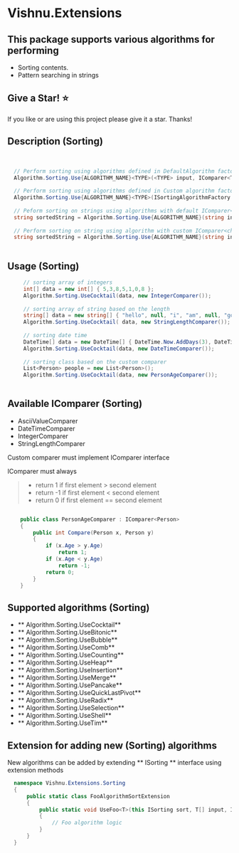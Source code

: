 # Vishnu.Extensions
## This package supports various algorithms for performing
   - Sorting contents.
   - Pattern searching in strings
## Give a Star! :star:
If you like or are using this project please give it a star. Thanks!

## Description (Sorting)

###### 
```c#
    
  // Perform sorting using algorithms defined in DefaultAlgorithm factory
  Algorithm.Sorting.Use{ALGORITHM_NAME}<TYPE>(<TYPE> input, IComparer<TYPE>); 
  
  // Perform sorting using algorithms defined in Custom algorithm factory
  Algorithm.Sorting.Use{ALGORITHM_NAME}<TYPE>(ISortingAlgorithmFactory sortingAlgorithmFactory, <TYPE> input,  IComparer<TYPE>);        
  
  // Peform sorting on strings using algorithms with default IComparer<char>
  string sortedString = Algorithm.Sorting.Use{ALGORITHM_NAME}(string input);
  
  // Perform sorting on string using algorithm with custom IComparer<char>
  string sortedString = Algorithm.Sorting.Use{ALGORITHM_NAME}(string input, {IComparer<char>});
 
```  
   
## Usage (Sorting)

```c#
     // sorting array of integers
     int[] data = new int[] { 5,3,8,5,1,0,8 };
     Algorithm.Sorting.UseCocktail(data, new IntegerComparer());
     
     // sorting array of string based on the length
     string[] data = new string[] { "hello", null, "i", "am", null, "good", string.Empty, " "};
     Algorithm.Sorting.UseCocktail( data, new StringLengthComparer());
     
     // sorting date time
     DateTime[] data = new DateTime[] { DateTime.Now.AddDays(3), DateTime.Now.AddSeconds(10), DateTime.Now.AddSeconds(-100), DateTime.Now.AddDays(1) };
     Algorithm.Sorting.UseCocktail(data, new DateTimeComparer());
     
     // sorting class based on the custom comparer
     List<Person> people = new List<Person>();
     Algorithm.Sorting.UseCocktail(data, new PersonAgeComparer());    
    
```
## Available IComparer<T>  (Sorting)

-  AsciiValueComparer
-  DateTimeComparer
-  IntegerComparer
-  StringLengthComparer

Custom comparer must implement IComparer<T> interface
   
IComparer<T> must always
>   - return 1 if first element > second element
>   - return -1 if first element < second element
>   - return 0 if first element == second element
 
```c#

    public class PersonAgeComparer : IComparer<Person>
    {
        public int Compare(Person x, Person y)
        {
            if (x.Age > y.Age)
                return 1;
            if (x.Age < y.Age)
                return -1;
            return 0;
        }
    }

```
## Supported algorithms (Sorting)

- ** Algorithm.Sorting.UseCocktail**
- ** Algorithm.Sorting.UseBitonic**
- ** Algorithm.Sorting.UseBubble**
- ** Algorithm.Sorting.UseComb**
- ** Algorithm.Sorting.UseCounting**
- ** Algorithm.Sorting.UseHeap**
- ** Algorithm.Sorting.UseInsertion**
- ** Algorithm.Sorting.UseMerge**
- ** Algorithm.Sorting.UsePancake**
- ** Algorithm.Sorting.UseQuickLastPivot**
- ** Algorithm.Sorting.UseRadix**
- ** Algorithm.Sorting.UseSelection**
- ** Algorithm.Sorting.UseShell**
- ** Algorithm.Sorting.UseTim**

## Extension for adding new (Sorting) algorithms

New algorithms can be added by extending ** ISorting ** interface using extension methods

```c#
  namespace Vishnu.Extensions.Sorting
  {
      public static class FooAlgorithmSortExtension
      {
          public static void UseFoo<T>(this ISorting sort, T[] input, IComparer<T> comparer)
          {
              // Foo algorithm logic
          }
      }
  }
    
```


